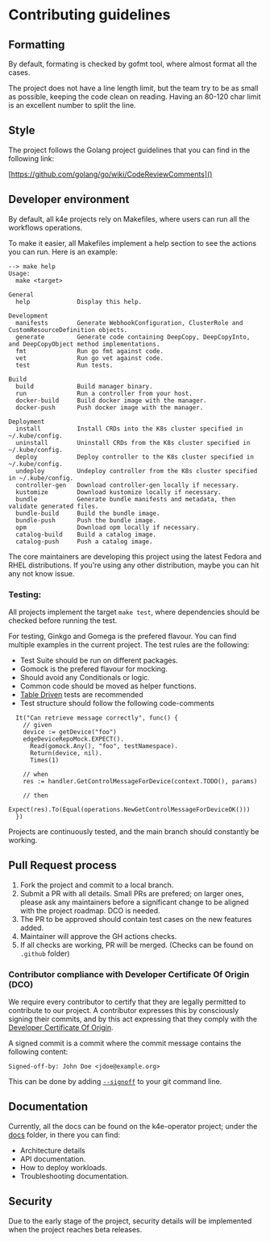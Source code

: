 # Contributing guidelines

## Formatting

By default, formating is checked by gofmt tool, where almost format all the
cases.

The project does not have a line length limit, but the team try to be as small
as possible, keeping the code clean on reading. Having an 80-120 char limit is
an excellent number to split the line.

## Style

The project follows the Golang project guidelines that you can find in the
following link:

[https://github.com/golang/go/wiki/CodeReviewComments]()

## Developer environment

By default, all k4e projects rely on Makefiles, where users can run all the
workflows operations.

To make it easier, all Makefiles implement a help section to see the actions you
can run. Here is an example:

```
--> make help
Usage:
  make <target>

General
  help             Display this help.

Development
  manifests        Generate WebhookConfiguration, ClusterRole and CustomResourceDefinition objects.
  generate         Generate code containing DeepCopy, DeepCopyInto, and DeepCopyObject method implementations.
  fmt              Run go fmt against code.
  vet              Run go vet against code.
  test             Run tests.

Build
  build            Build manager binary.
  run              Run a controller from your host.
  docker-build     Build docker image with the manager.
  docker-push      Push docker image with the manager.

Deployment
  install          Install CRDs into the K8s cluster specified in ~/.kube/config.
  uninstall        Uninstall CRDs from the K8s cluster specified in ~/.kube/config.
  deploy           Deploy controller to the K8s cluster specified in ~/.kube/config.
  undeploy         Undeploy controller from the K8s cluster specified in ~/.kube/config.
  controller-gen   Download controller-gen locally if necessary.
  kustomize        Download kustomize locally if necessary.
  bundle           Generate bundle manifests and metadata, then validate generated files.
  bundle-build     Build the bundle image.
  bundle-push      Push the bundle image.
  opm              Download opm locally if necessary.
  catalog-build    Build a catalog image.
  catalog-push     Push a catalog image.
```

The core maintainers are developing this project using the latest Fedora and
RHEL distributions.  If you're using any other distribution, maybe you can hit
any not know issue.

### Testing:

All projects implement the target `make test`, where dependencies should be
checked before running the test.

For testing, Ginkgo and Gomega is the prefered flavour. You can find multiple
examples in the current project. The test rules are the following:
- Test Suite should be run on different packages.
- Gomock is the prefered flavour for mocking.
- Should avoid any Conditionals or logic.
- Common code should be moved as helper functions.
- [Table Driven](https://onsi.github.io/ginkgo/#table-driven-tests) tests are
  recommended
- Test structure should follow the following code-comments
```
  It("Can retrieve message correctly", func() {
    // given
    device := getDevice("foo")
    edgeDeviceRepoMock.EXPECT().
      Read(gomock.Any(), "foo", testNamespace).
      Return(device, nil).
      Times(1)

    // when
    res := handler.GetControlMessageForDevice(context.TODO(), params)

    // then
    Expect(res).To(Equal(operations.NewGetControlMessageForDeviceOK()))
  })
```
Projects are continuously tested, and the main branch should constantly be
working.

## Pull Request process

1) Fork the project and commit to a local branch.
2) Submit a PR with all details. Small PRs are prefered; on larger ones, please
ask any maintainers before a significant change to be aligned with the project
roadmap. DCO is needed.
3) The PR to be approved should contain test cases on the new features added.
4) Maintainer will approve the GH actions checks.
5) If all checks are working, PR will be merged.  (Checks can be found on
`.github` folder)

### Contributor compliance with Developer Certificate Of Origin (DCO)

We require every contributor to certify that they are legally permitted to
contribute to our project.  A contributor expresses this by consciously signing
their commits, and by this act expressing that they comply with the [Developer
Certificate Of Origin](https://developercertificate.org/).

A signed commit is a commit where the commit message contains the following
content:

```
Signed-off-by: John Doe <jdoe@example.org>
```

This can be done by adding
[`--signoff`](https://git-scm.com/docs/git-commit#Documentation/git-commit.txt---signoff)
to your git command line.

## Documentation

Currently, all the docs can be found on the k4e-operator project; under the
[docs](docs) folder, in there you can find:

- Architecture details
- API documentation.
- How to deploy workloads.
- Troubleshooting documentation.

## Security

Due to the early stage of the project, security details will be implemented when
the project reaches beta releases.
